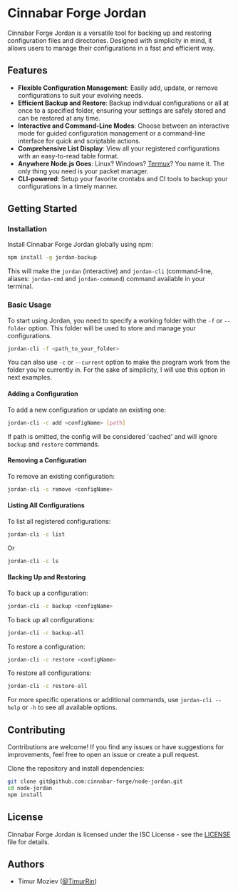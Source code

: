 # Cinnabar Forge Jordan

Cinnabar Forge Jordan is a versatile tool for backing up and restoring configuration files and directories. Designed with simplicity in mind, it allows users to manage their configurations in a fast and efficient way.

## Features

- **Flexible Configuration Management**: Easily add, update, or remove configurations to suit your evolving needs.
- **Efficient Backup and Restore**: Backup individual configurations or all at once to a specified folder, ensuring your settings are safely stored and can be restored at any time.
- **Interactive and Command-Line Modes**: Choose between an interactive mode for guided configuration management or a command-line interface for quick and scriptable actions.
- **Comprehensive List Display**: View all your registered configurations with an easy-to-read table format.
- **Anywhere Node.js Goes**: Linux? Windows? [Termux](https://termux.dev)? You name it. The only thing you need is your packet manager.
- **CLI-powered**: Setup your favorite crontabs and CI tools to backup your configurations in a timely manner.

## Getting Started

### Installation

Install Cinnabar Forge Jordan globally using npm:

```bash
npm install -g jordan-backup
```

This will make the `jordan` (interactive) and `jordan-cli` (command-line, aliases: `jordan-cmd` and `jordan-command`) command available in your terminal.

### Basic Usage

To start using Jordan, you need to specify a working folder with the `-f` or `--folder` option. This folder will be used to store and manage your configurations.

```bash
jordan-cli -f <path_to_your_folder>
```

You can also use `-c` or `--current` option to make the program work from the folder you're currently in. For the sake of simplicity, I will use this option in next examples.

#### Adding a Configuration

To add a new configuration or update an existing one:

```bash
jordan-cli -c add <configName> [path]
```

If path is omitted, the config will be considered 'cached' and will ignore `backup` and `restore` commands.

#### Removing a Configuration

To remove an existing configuration:

```bash
jordan-cli -c remove <configName>
```

#### Listing All Configurations

To list all registered configurations:

```bash
jordan-cli -c list
```

Or

```bash
jordan-cli -c ls
```

#### Backing Up and Restoring

To back up a configuration:

```bash
jordan-cli -c backup <configName>
```

To back up all configurations:

```bash
jordan-cli -c backup-all
```

To restore a configuration:

```bash
jordan-cli -c restore <configName>
```

To restore all configurations:

```bash
jordan-cli -c restore-all
```

For more specific operations or additional commands, use `jordan-cli --help` or `-h` to see all available options.

## Contributing

Contributions are welcome! If you find any issues or have suggestions for improvements, feel free to open an issue or create a pull request.

Clone the repository and install dependencies:

```bash
git clone git@github.com:cinnabar-forge/node-jordan.git
cd node-jordan
npm install
```

## License

Cinnabar Forge Jordan is licensed under the ISC License - see the [LICENSE](LICENSE) file for details.

## Authors

- Timur Moziev ([@TimurRin](https://github.com/TimurRin))
